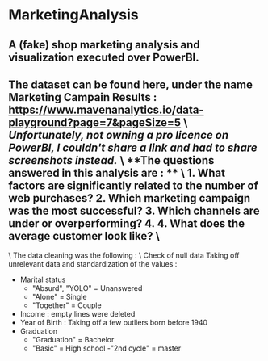 # MarketingAnalysis
## A (fake) shop marketing analysis and visualization executed over PowerBI.

The dataset can be found here, under the name Marketing Campain Results : https://www.mavenanalytics.io/data-playground?page=7&pageSize=5
\\
*Unfortunately, not owning a pro licence on PowerBI, I couldn't share a link and had to share screenshots instead.*
\\
**The questions answered in this analysis are : **
\\
**1. What factors are significantly related to the number of web purchases?
2. Which marketing campaign was the most successful?
3. Which channels are under or overperforming?
4. 4. What does the average customer look like?**
\\
-------------------------------
\\
The data cleaning was the following : 
\\
Check of null data
Taking off unrelevant data and standardization of the values :  
- Marital status
    - "Absurd", "YOLO" = Unanswered
    - "Alone" = Single
    - "Together" = Couple
- Income : empty lines were deleted
- Year of Birth : Taking off a few outliers born before 1940
- Graduation
    - "Graduation" = Bachelor
    - "Basic" = High school 
    -"2nd cycle" = master
